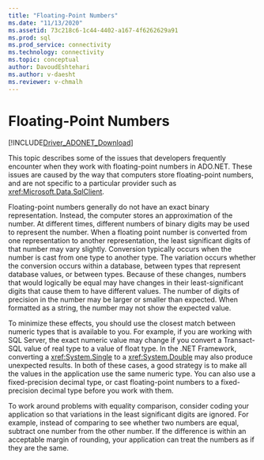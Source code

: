 ```yaml
---
title: "Floating-Point Numbers"
ms.date: "11/13/2020"
ms.assetid: 73c218c6-1c44-4402-a167-4f6262629a91
ms.prod: sql
ms.prod_service: connectivity
ms.technology: connectivity
ms.topic: conceptual
author: DavoudEshtehari
ms.author: v-daesht
ms.reviewer: v-chmalh
---
```

# Floating-Point Numbers

[!INCLUDE[Driver_ADONET_Download](../../includes/driver_adonet_download.md)]

This topic describes some of the issues that developers frequently encounter when they work with floating-point numbers in ADO.NET. These issues are caused by the way that computers store floating-point numbers, and are not specific to a particular provider such as <xref:Microsoft.Data.SqlClient>.

 Floating-point numbers generally do not have an exact binary representation. Instead, the computer stores an approximation of the number. At different times, different numbers of binary digits may be used to represent the number. When a floating point number is converted from one representation to another representation, the least significant digits of that number may vary slightly. Conversion typically occurs when the number is cast from one type to another type. The variation occurs whether the conversion occurs within a database, between types that represent database values, or between types. Because of these changes, numbers that would logically be equal may have changes in their least-significant digits that cause them to have different values. The number of digits of precision in the number may be larger or smaller than expected. When formatted as a string, the number may not show the expected value.  
  
 To minimize these effects, you should use the closest match between numeric types that is available to you. For example, if you are working with SQL Server, the exact numeric value may change if you convert a Transact-SQL value of real type to a value of float type. In the .NET Framework, converting a <xref:System.Single> to a <xref:System.Double> may also produce unexpected results. In both of these cases, a good strategy is to make all the values in the application use the same numeric type. You can also use a fixed-precision decimal type, or cast floating-point numbers to a fixed-precision decimal type before you work with them.  
  
 To work around problems with equality comparison, consider coding your application so that variations in the least significant digits are ignored. For example, instead of comparing to see whether two numbers are equal, subtract one number from the other number. If the difference is within an acceptable margin of rounding, your application can treat the numbers as if they are the same.
